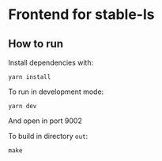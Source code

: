 # Frontend for stable-ls


## How to run
Install dependencies with:
```
yarn install
```

To run in development mode:
```
yarn dev
```

And open in port 9002

To build in directory `out`:
```
make
```

